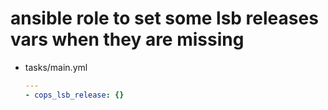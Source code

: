 # ansible role to set some lsb releases vars when they are missing

- tasks/main.yml

    ```yaml
    ---
    - cops_lsb_release: {}
    ```
